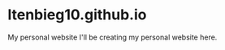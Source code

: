ltenbieg10.github.io
====================

My personal website
I'll be creating my personal website here.

